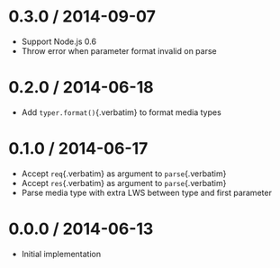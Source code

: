 # 0.3.0 / 2014-09-07

- Support Node.js 0.6
- Throw error when parameter format invalid on parse

# 0.2.0 / 2014-06-18

- Add `typer.format()`{.verbatim} to format media types

# 0.1.0 / 2014-06-17

- Accept `req`{.verbatim} as argument to `parse`{.verbatim}
- Accept `res`{.verbatim} as argument to `parse`{.verbatim}
- Parse media type with extra LWS between type and first parameter

# 0.0.0 / 2014-06-13

- Initial implementation
